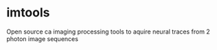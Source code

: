 # imtools
Open source ca imaging processing tools to aquire neural traces from 2 photon image sequences
